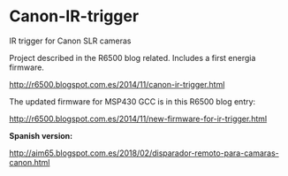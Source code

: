 # Canon-IR-trigger
IR trigger for Canon SLR cameras

Project described in the R6500 blog related. Includes a first energia firmware.

http://r6500.blogspot.com.es/2014/11/canon-ir-trigger.html

The updated firmware for MSP430 GCC is in this R6500 blog entry:

http://r6500.blogspot.com.es/2014/11/new-firmware-for-ir-trigger.html

**Spanish version:**

http://aim65.blogspot.com.es/2018/02/disparador-remoto-para-camaras-canon.html

